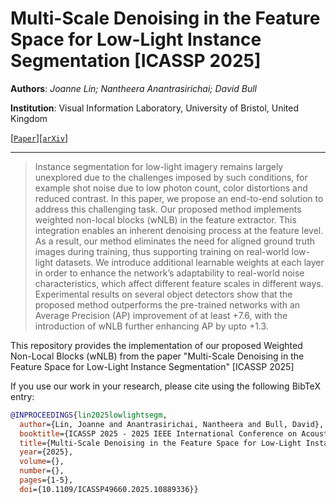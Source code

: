 # Multi-Scale Denoising in the Feature Space for Low-Light Instance Segmentation [ICASSP 2025]

**Authors**: _Joanne Lin; Nantheera Anantrasirichai; David Bull_

**Institution**: Visual Information Laboratory, University of Bristol, United Kingdom

[[`Paper`](https://ieeexplore.ieee.org/document/10889336)][[`arXiv`](https://arxiv.org/abs/2402.18307)]

---

> Instance segmentation for low-light imagery remains largely unexplored due to the challenges imposed by such conditions, for example shot noise due to low photon count, color distortions and reduced contrast. In this paper, we propose an end-to-end solution to address this challenging task. Our proposed method implements weighted non-local blocks (wNLB) in the feature extractor. This integration enables an inherent denoising process at the feature level. As a result, our method eliminates the need for aligned ground truth images during training, thus supporting training on real-world low-light datasets. We introduce additional learnable weights at each layer in order to enhance the network’s adaptability to real-world noise characteristics, which affect different feature scales in different ways. Experimental results on several object detectors show that the proposed method outperforms the pre-trained networks with an Average Precision (AP) improvement of at least +7.6, with the introduction of wNLB further enhancing AP by upto +1.3.

This repository provides the implementation of our proposed Weighted Non-Local Blocks (wNLB) from the paper "Multi-Scale Denoising in the Feature Space for Low-Light Instance Segmentation" [ICASSP 2025]

If you use our work in your research, please cite using the following BibTeX entry:

```bibtex
@INPROCEEDINGS{lin2025lowlightsegm,
  author={Lin, Joanne and Anantrasirichai, Nantheera and Bull, David},
  booktitle={ICASSP 2025 - 2025 IEEE International Conference on Acoustics, Speech and Signal Processing (ICASSP)}, 
  title={Multi-Scale Denoising in the Feature Space for Low-Light Instance Segmentation}, 
  year={2025},
  volume={},
  number={},
  pages={1-5},
  doi={10.1109/ICASSP49660.2025.10889336}}
```
